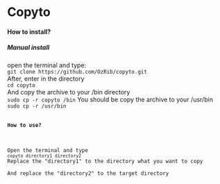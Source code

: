 <h1>Copyto</h1>
<h4>How to install?</h4>
<h5>Manual install</h5>
<div>
open the terminal and type:<br>
<code>git clone https://github.com/OzRib/copyto.git</code><br>
After, enter in the directory<br>
<code>cd copyto</code><br>
And copy the archive to your /bin directory<br>
<code>sudo cp -r copyto /bin</code>
You should be copy the archive to your /usr/bin
<code>sudo cp -r /usr/bin</code>
<code>
</div>
<h4>How to use?</h4>
<div>
Open the terminal and type
<code>copyto directory1 directory2</code>
Replace the "directory1" to the directory what you want to copy<br>
And replace the "directory2" to the target directory<br>
</div>
